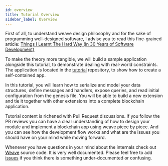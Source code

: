 ```yaml
---
id: overview
title: Tutorial Overview
sidebar_label: Overview
---
```


First of all, to understand weave design philosophy and for the sake of programming well-designed software, I advise you to read this fine-grained article:
[Things I Learnt The Hard Way (in 30 Years of Software Development)](https://blog.juliobiason.net/thoughts/things-i-learnt-the-hard-way/)

To make the theory more tangible, we will build a sample application alongside this tutorial, to demonstrate dealing with real-world constraints. The application is located in the [tutorial](https://github.com/iov-one/tutorial/ "Tutorial Repository") repository, to show how to create a self-contained app.

In this tutorial, you will learn how to serialize and model your data structures, define messages and handlers, expose queries, and read initial configuration from the genesis file. You will be able to build a new extension and tie it together with other extensions into a complete blockchain application.

Tutorial content is richened with Pull Request discussions. If you follow the PR reviews you can have a clear understanding of how to design your module and implement a blockchain app using weave piece by piece. And you can see how the development flow works and what are the issues you should have on your mind while moving forward.

Whenever you have questions in your mind about the internals check out [Weave]("https://github.com/iov-one/weave) source code. It is very well documented. Please feel free to add [issues](https://github.com/iov-one/weave/issues) if you think there is something under-documented or confusing.
